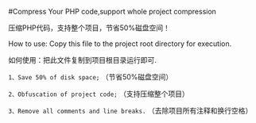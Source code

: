 #Compress Your PHP code,support whole project compression


压缩PHP代码，支持整个项目，节省50%磁盘空间！


How to use: Copy this file to the project root directory for execution.

如何使用：把此文件复制到项目根目录运行即可.


`1、Save 50% of disk space;` （节省50%磁盘空间）

`2、Obfuscation of project code;` （支持压缩整个项目）

`3、Remove all comments and line breaks.` （去除项目所有注释和换行空格）
